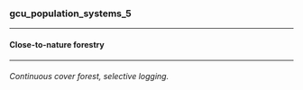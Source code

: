### gcu_population_systems_5



------
#### Close-to-nature forestry



------
###### Continuous cover forest, selective logging.